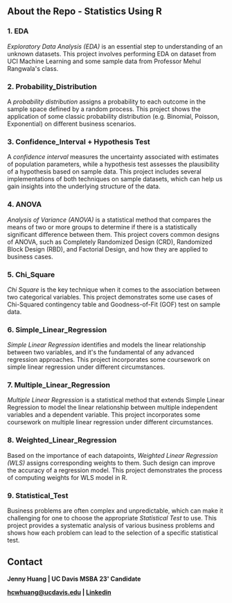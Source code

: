## **About the Repo - Statistics Using R**

### **1. EDA** 

_Exploratory Data Analysis (EDA)_  is an essential step to understanding of an unknown datasets. This project involves performing EDA on dataset from UCI Machine Learning and some sample data from Professor Mehul Rangwala's class.

### **2. Probability_Distribution** 

A _probability distribution_ assigns a probability to each outcome in the sample space defined by a random process. This project shows the application of some classic probability distribution (e.g. Binomial, Poisson, Exponential) on different business scenarios.

### **3. Confidence_Interval + Hypothesis Test** 

A _confidence interval_ measures the uncertainty associated with estimates of population parameters, while a hypothesis test assesses the plausibility of a hypothesis based on sample data. This project includes several implementations of both techniques on sample datasets, which can help us gain insights into the underlying structure of the data.

### **4. ANOVA**

_Analysis of Variance (ANOVA)_ is a statistical method that compares the means of two or more groups to determine if there is a statistically significant difference between them. This project covers common designs of ANOVA, such as Completely Randomized Design (CRD), Randomized Block Design (RBD), and Factorial Design, and how they are applied to business cases.

### **5. Chi_Square**

_Chi Square_ is the key technique
when it comes to the association between two categorical variables. This project demonstrates some use cases of Chi-Squared contingency table and Goodness-of-Fit (GOF) test on sample data.

### **6. Simple_Linear_Regression**

_Simple Linear Regression_ identifies and models the linear relationship between two variables, and it's the fundamental of any advanced regression approaches. This project incorporates some coursework on simple linear regression under different circumstances.

### **7. Multiple_Linear_Regression**

_Multiple Linear Regression_ is a statistical method that extends Simple Linear Regression to model the linear relationship between multiple independent variables and a dependent variable. This project incorporates some coursework on multiple linear regression under different circumstances.

### **8. Weighted_Linear_Regression**

Based on the importance of each datapoints, _Weighted Linear Regression (WLS)_ assigns corresponding weights to them. Such design can improve the accuracy of a regression model.  This project demonstrates the process of computing weights for WLS model in R.

### **9. Statistical_Test**

Business problems are often complex and unpredictable, which can make it challenging for one to choose the appropriate _Statistical Test_ to use. This project provides a systematic analysis of various business problems and shows how each problem can lead to the selection of a specific statistical test.

## **Contact**

**Jenny Huang | UC Davis MSBA 23' Candidate**

**hcwhuang@ucdavis.edu | [Linkedin](https://www.linkedin.com/in/chingwenhuang/)**